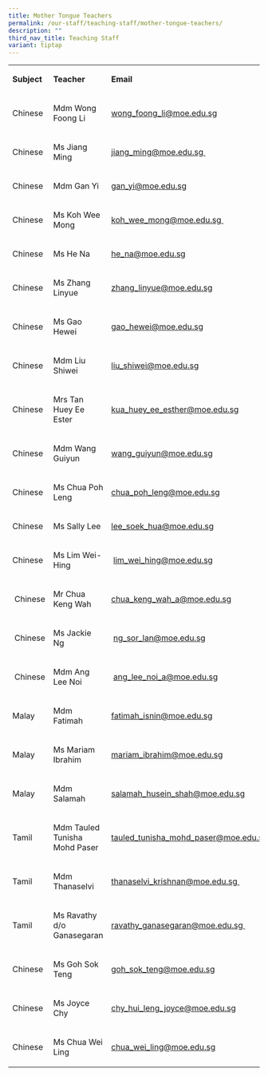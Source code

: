 ```yaml
---
title: Mother Tongue Teachers
permalink: /our-staff/teaching-staff/mother-tongue-teachers/
description: ""
third_nav_title: Teaching Staff
variant: tiptap
---
```

<table><tbody><tr><td rowspan="1" colspan="1"><p><strong>Subject&nbsp;</strong></p></td><td rowspan="1" colspan="1"><p><strong>Teacher</strong></p></td><td rowspan="1" colspan="1"><p><strong>Email</strong></p></td></tr><tr><td rowspan="1" colspan="1"><p>Chinese</p></td><td rowspan="1" colspan="1"><p>Mdm Wong Foong Li<br></p></td><td rowspan="1" colspan="1"><p><a href="mailto:wong_foong_li@moe.edu.sg" rel="noopener noreferrer nofollow" target="">wong_foong_li@moe.edu.sg</a><br></p></td></tr><tr><td rowspan="1" colspan="1"><p>Chinese</p></td><td rowspan="1" colspan="1"><p>Ms Jiang Ming</p></td><td rowspan="1" colspan="1"><p><a href="mailto:jiang_ming@moe.edu.sg" rel="noopener noreferrer nofollow" target="">jiang_ming@moe.edu.sg&nbsp;</a></p></td></tr><tr><td rowspan="1" colspan="1"><p>Chinese</p></td><td rowspan="1" colspan="1"><p>Mdm Gan Yi</p></td><td rowspan="1" colspan="1"><p><a href="mailto:gan_yi@moe.edu.sg" rel="noopener noreferrer nofollow" target="">gan_yi@moe.edu.sg</a></p></td></tr><tr><td rowspan="1" colspan="1"><p>Chinese</p></td><td rowspan="1" colspan="1"><p>Ms Koh Wee Mong</p></td><td rowspan="1" colspan="1"><p><a href="mailto:koh_wee_mong@moe.edu.sg" rel="noopener noreferrer nofollow" target="">koh_wee_mong@moe.edu.sg&nbsp;</a></p></td></tr><tr><td rowspan="1" colspan="1"><p>Chinese</p></td><td rowspan="1" colspan="1"><p>Ms He Na</p></td><td rowspan="1" colspan="1"><p><a href="mailto:he_na@moe.edu.sg" rel="noopener noreferrer nofollow" target="">he_na@moe.edu.sg</a></p></td></tr><tr><td rowspan="1" colspan="1"><p>Chinese</p></td><td rowspan="1" colspan="1"><p>Ms Zhang Linyue</p></td><td rowspan="1" colspan="1"><p><a href="mailto:zhang_linyue@moe.edu.sg" rel="noopener noreferrer nofollow" target="">zhang_linyue@moe.edu.sg</a>&nbsp;</p></td></tr><tr><td rowspan="1" colspan="1"><p>Chinese</p></td><td rowspan="1" colspan="1"><p>Ms Gao Hewei</p></td><td rowspan="1" colspan="1"><p><a href="mailto:gao_hewei@moe.edu.sg" rel="noopener noreferrer nofollow" target="">gao_hewei@moe.edu.sg</a></p></td></tr><tr><td rowspan="1" colspan="1"><p>Chinese</p></td><td rowspan="1" colspan="1"><p>Mdm Liu Shiwei</p></td><td rowspan="1" colspan="1"><p><a href="mailto:liu_shiwei@moe.edu.sg" rel="noopener noreferrer nofollow" target="">liu_shiwei@moe.edu.sg</a></p></td></tr><tr><td rowspan="1" colspan="1"><p>Chinese</p></td><td rowspan="1" colspan="1"><p>Mrs Tan Huey Ee Ester&nbsp;</p></td><td rowspan="1" colspan="1"><p><a href="mailto:kua_huey_ee_esther@moe.edu.sg" rel="noopener noreferrer nofollow" target="">kua_huey_ee_esther@moe.edu.sg</a>&nbsp;</p></td></tr><tr><td rowspan="1" colspan="1"><p>Chinese</p></td><td rowspan="1" colspan="1"><p>Mdm Wang Guiyun&nbsp;</p></td><td rowspan="1" colspan="1"><p><a href="mailto:wang_guiyun@moe.edu.sg" rel="noopener noreferrer nofollow" target="">wang_guiyun@moe.edu.sg</a>&nbsp;</p></td></tr><tr><td rowspan="1" colspan="1"><p>Chinese&nbsp;</p></td><td rowspan="1" colspan="1"><p>Ms Chua Poh Leng&nbsp;</p></td><td rowspan="1" colspan="1"><p><a href="mailto:chua_poh_leng@moe.edu.sg" rel="noopener noreferrer nofollow" target="">chua_poh_leng@moe.edu.sg</a>&nbsp;&nbsp;</p></td></tr><tr><td rowspan="1" colspan="1"><p>Chinese&nbsp;</p></td><td rowspan="1" colspan="1"><p>Ms Sally Lee</p></td><td rowspan="1" colspan="1"><p><a href="mailto:lee_soek_hua@moe.edu.sg" rel="noopener noreferrer nofollow" target="">lee_soek_hua@moe.edu.sg</a></p></td></tr><tr><td rowspan="1" colspan="1"><p>Chinese</p></td><td rowspan="1" colspan="1"><p>Ms Lim Wei-Hing&nbsp;</p></td><td rowspan="1" colspan="1"><p>&nbsp;<a href="mailto:lim_wei_hing@moe.edu.sg" rel="noopener noreferrer nofollow" target="">lim_wei_hing@moe.edu.sg</a></p></td></tr><tr><td rowspan="1" colspan="1"><p>&nbsp;Chinese</p></td><td rowspan="1" colspan="1"><p>Mr Chua Keng Wah</p></td><td rowspan="1" colspan="1"><p><a href="mailto:chua_keng_wah_a@moe.edu.sg" rel="noopener noreferrer nofollow" target="">chua_keng_wah_a@moe.edu.sg</a></p></td></tr><tr><td rowspan="1" colspan="1"><p>&nbsp;Chinese</p></td><td rowspan="1" colspan="1"><p>Ms Jackie Ng</p></td><td rowspan="1" colspan="1"><p>&nbsp;<a href="mailto:ng_sor_lan@moe.edu.sg" rel="noopener noreferrer nofollow" target="">ng_sor_lan@moe.edu.sg</a>&nbsp;</p></td></tr><tr><td rowspan="1" colspan="1"><p>&nbsp;Chinese</p></td><td rowspan="1" colspan="1"><p>Mdm Ang Lee Noi</p></td><td rowspan="1" colspan="1"><p>&nbsp;<a href="mailto:ang_lee_noi_a@moe.edu.sg" rel="noopener noreferrer nofollow" target="">ang_lee_noi_a@moe.edu.sg</a>&nbsp;</p></td></tr><tr><td rowspan="1" colspan="1"><p>Malay</p></td><td rowspan="1" colspan="1"><p>Mdm Fatimah</p></td><td rowspan="1" colspan="1"><p><a href="mailto:fatimah_isnin@moe.edu.sg" rel="noopener noreferrer nofollow" target="_blank">fatimah_isnin@moe.edu.sg</a></p></td></tr><tr><td rowspan="1" colspan="1"><p>Malay</p></td><td rowspan="1" colspan="1"><p>Ms Mariam Ibrahim</p></td><td rowspan="1" colspan="1"><p><a href="mailto:mariam_ibrahim@moe.edu.sg" rel="noopener noreferrer nofollow" target="">mariam_ibrahim@moe.edu.sg</a><br></p></td></tr><tr><td rowspan="1" colspan="1"><p>Malay</p></td><td rowspan="1" colspan="1"><p>Mdm Salamah</p></td><td rowspan="1" colspan="1"><p><a href="mailto:salamah_husein_shah@moe.edu.sg" rel="noopener noreferrer nofollow" target="_blank">salamah_husein_shah@moe.edu.sg</a></p></td></tr><tr><td rowspan="1" colspan="1"><p>Tamil</p></td><td rowspan="1" colspan="1"><p>Mdm Tauled Tunisha Mohd Paser</p></td><td rowspan="1" colspan="1"><p><a href="mailto:tauled_tunisha_mohd_paser@moe.edu.sg" rel="noopener noreferrer nofollow" target="">tauled_tunisha_mohd_paser@moe.edu.sg</a>&nbsp;</p></td></tr><tr><td rowspan="1" colspan="1"><p>Tamil</p></td><td rowspan="1" colspan="1"><p>Mdm Thanaselvi</p></td><td rowspan="1" colspan="1"><p><a href="mailto:thanaselvi_krishnan@moe.edu.sg" rel="noopener noreferrer nofollow" target="">thanaselvi_krishnan@moe.edu.sg&nbsp;</a></p></td></tr><tr><td rowspan="1" colspan="1"><p>Tamil</p></td><td rowspan="1" colspan="1"><p>Ms Ravathy d/o Ganasegaran</p></td><td rowspan="1" colspan="1"><p><a href="mailto:ravathy_ganasegaran@moe.edu.sg" rel="noopener noreferrer nofollow" target="">ravathy_ganasegaran@moe.edu.sg&nbsp;</a></p></td></tr><tr><td rowspan="1" colspan="1"><p>Chinese</p></td><td rowspan="1" colspan="1"><p>Ms Goh Sok Teng</p></td><td rowspan="1" colspan="1"><p><a href="mailto:goh_sok_teng@moe.edu.sg" rel="noopener noreferrer nofollow" target="_blank">goh_sok_teng@moe.edu.sg</a></p></td></tr><tr><td rowspan="1" colspan="1"><p>Chinese</p></td><td rowspan="1" colspan="1"><p>Ms Joyce Chy</p></td><td rowspan="1" colspan="1"><p><a href="mailto:chy_hui_leng_joyce@moe.edu.sg" rel="noopener noreferrer nofollow" target="_blank">chy_hui_leng_joyce@moe.edu.sg</a></p></td></tr><tr><td rowspan="1" colspan="1"><p>Chinese</p></td><td rowspan="1" colspan="1"><p>Ms Chua Wei Ling</p></td><td rowspan="1" colspan="1"><p><a href="mailto:chua_wei_ling@moe.edu.sg" rel="noopener noreferrer nofollow" target="_blank">chua_wei_ling@moe.edu.sg</a></p></td></tr></tbody></table><p></p>